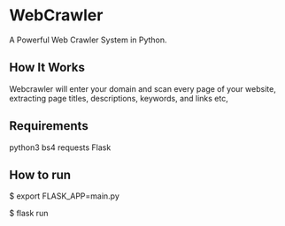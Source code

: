 # WebCrawler

A Powerful Web Crawler System in Python.

## How It Works
Webcrawler will enter your domain and scan every page of your website, extracting page titles, descriptions, keywords, and links etc,

## Requirements
python3
bs4
requests
Flask

## How to run

$ export FLASK_APP=main.py

$ flask run
